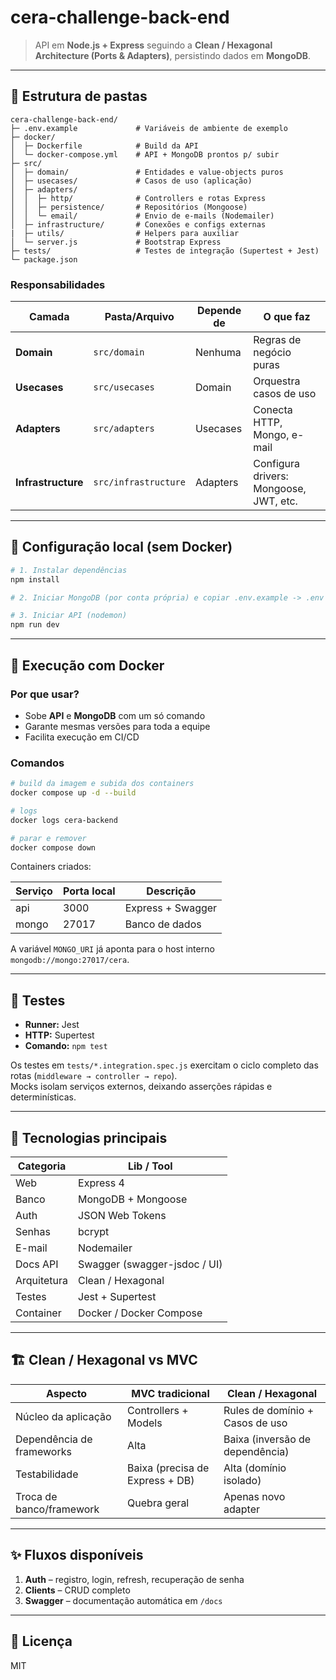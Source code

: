 # cera-challenge-back-end
> API em **Node.js + Express** seguindo a **Clean / Hexagonal Architecture (Ports & Adapters)**, persistindo dados em **MongoDB**.

---

## 📁 Estrutura de pastas

```text
cera-challenge-back-end/
├─ .env.example             # Variáveis de ambiente de exemplo
├─ docker/
│  ├─ Dockerfile            # Build da API
│  └─ docker-compose.yml    # API + MongoDB prontos p/ subir
├─ src/
│  ├─ domain/               # Entidades e value-objects puros
│  ├─ usecases/             # Casos de uso (aplicação)
│  ├─ adapters/
│  │  ├─ http/              # Controllers e rotas Express
│  │  ├─ persistence/       # Repositórios (Mongoose)
│  │  └─ email/             # Envio de e-mails (Nodemailer)
│  ├─ infrastructure/       # Conexões e configs externas
|  ├─ utils/                # Helpers para auxiliar
│  └─ server.js             # Bootstrap Express
├─ tests/                   # Testes de integração (Supertest + Jest)
└─ package.json
```

### Responsabilidades

| Camada | Pasta/Arquivo | Depende de | O que faz |
|-----------------|------------------------|------------|----------------------------------------------|
| **Domain** | `src/domain` | Nenhuma | Regras de negócio puras |
| **Usecases** | `src/usecases` | Domain | Orquestra casos de uso |
| **Adapters** | `src/adapters` | Usecases | Conecta HTTP, Mongo, e-mail |
| **Infrastructure** | `src/infrastructure` | Adapters | Configura drivers: Mongoose, JWT, etc. |

---

## 🔧 Configuração local (sem Docker)

```bash
# 1. Instalar dependências
npm install

# 2. Iniciar MongoDB (por conta própria) e copiar .env.example -> .env

# 3. Iniciar API (nodemon)
npm run dev
```

---

## 🐳 Execução com Docker

### Por que usar?

* Sobe **API** e **MongoDB** com um só comando  
* Garante mesmas versões para toda a equipe  
* Facilita execução em CI/CD

### Comandos

```bash
# build da imagem e subida dos containers
docker compose up -d --build

# logs
docker logs cera-backend

# parar e remover
docker compose down
```

Containers criados:

| Serviço | Porta local | Descrição      |
|---------|-------------|----------------|
| api     | 3000        | Express + Swagger |
| mongo   | 27017       | Banco de dados   |

A variável `MONGO_URI` já aponta para o host interno `mongodb://mongo:27017/cera`.

---

## 🧪 Testes

* **Runner:** Jest  
* **HTTP:** Supertest  
* **Comando:** `npm test`

Os testes em `tests/*.integration.spec.js` exercitam o ciclo completo das rotas (`middleware → controller → repo`).  
Mocks isolam serviços externos, deixando asserções rápidas e determinísticas.

---

## 🚀 Tecnologias principais

| Categoria | Lib / Tool |
|----------------|-----------------|
| Web | Express 4 |
| Banco | MongoDB + Mongoose |
| Auth | JSON Web Tokens |
| Senhas | bcrypt |
| E-mail | Nodemailer |
| Docs API | Swagger (swagger-jsdoc / UI) |
| Arquitetura | Clean / Hexagonal |
| Testes | Jest + Supertest |
| Container | Docker / Docker Compose |

---

## 🏗️ Clean / Hexagonal vs MVC

| Aspecto | MVC tradicional | Clean / Hexagonal |
|------------------------|--------------------------------------------|--------------------------------------------|
| Núcleo da aplicação | Controllers + Models | Rules de domínio + Casos de uso |
| Dependência de frameworks | Alta | Baixa (inversão de dependência) |
| Testabilidade | Baixa (precisa de Express + DB) | Alta (domínio isolado) |
| Troca de banco/framework | Quebra geral | Apenas novo adapter |

---

## ✨ Fluxos disponíveis

1. **Auth** – registro, login, refresh, recuperação de senha  
2. **Clients** – CRUD completo  
3. **Swagger** – documentação automática em `/docs`

---

## 📝 Licença

MIT
